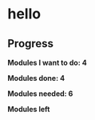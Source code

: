 <h1>hello</h1>

<h2>Progress</h2>
<b>Modules I want to do: 4<b/>
  
<b>Modules done: 4</b>

<b>Modules needed: 6<b/>

<b>Modules left<b/>
